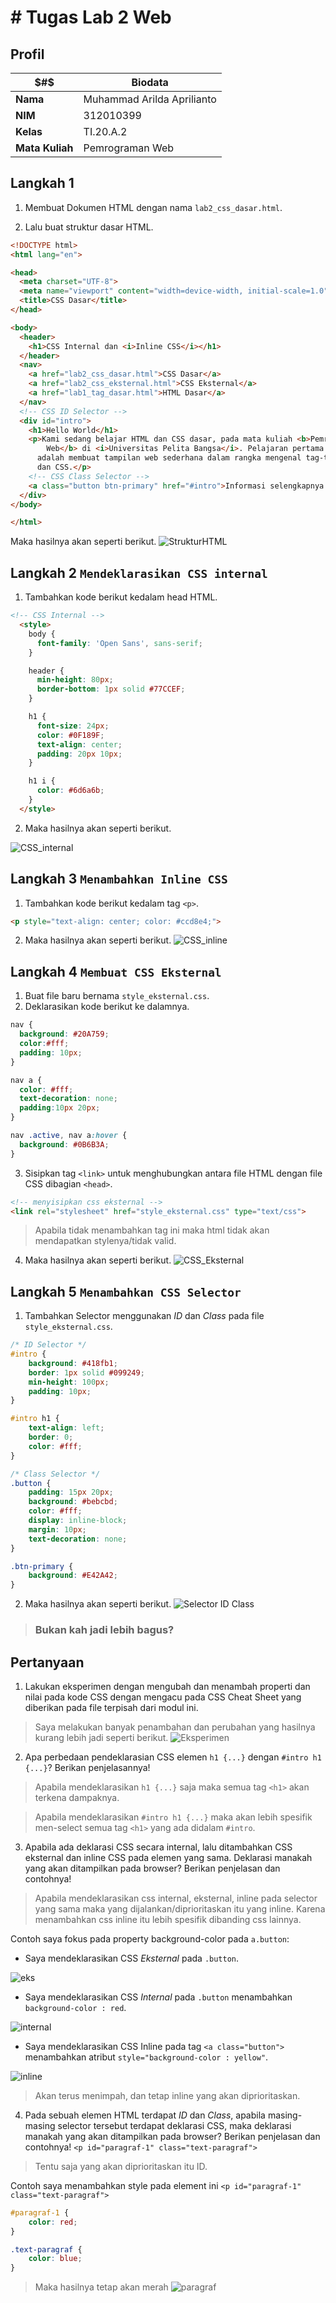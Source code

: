 # # Tugas Lab 2 Web
## Profil
| $#$ | Biodata |
| -------- | --- |
| **Nama** | Muhammad Arilda Aprilianto |
| **NIM** | 312010399 |
| **Kelas** | TI.20.A.2 |
| **Mata Kuliah** | Pemrograman Web |

## Langkah 1
1. Membuat Dokumen HTML dengan nama `lab2_css_dasar.html`.

2. Lalu buat struktur dasar HTML.
```html
<!DOCTYPE html>
<html lang="en">

<head>
  <meta charset="UTF-8">
  <meta name="viewport" content="width=device-width, initial-scale=1.0">
  <title>CSS Dasar</title>
</head>

<body>
  <header>
    <h1>CSS Internal dan <i>Inline CSS</i></h1>
  </header>
  <nav>
    <a href="lab2_css_dasar.html">CSS Dasar</a>
    <a href="lab2_css_eksternal.html">CSS Eksternal</a>
    <a href="lab1_tag_dasar.html">HTML Dasar</a>
  </nav>
  <!-- CSS ID Selector -->
  <div id="intro">
    <h1>Hello World</h1>
    <p>Kami sedang belajar HTML dan CSS dasar, pada mata kuliah <b>Pemrograman
        Web</b> di <i>Universitas Pelita Bangsa</i>. Pelajaran pertama yang kami dapat
      adalah membuat tampilan web sederhana dalam rangka mengenal tag-tag dasar HTML
      dan CSS.</p>
    <!-- CSS Class Selector -->
    <a class="button btn-primary" href="#intro">Informasi selengkapnya.</a>
  </div>
</body>

</html>
```

Maka hasilnya akan seperti berikut.
![StrukturHTML](Pict/Struktur_html.png)

## Langkah 2 `Mendeklarasikan CSS internal`
1. Tambahkan kode berikut kedalam head HTML.

```html
<!-- CSS Internal -->
  <style>
    body {
      font-family: 'Open Sans', sans-serif;
    }

    header {
      min-height: 80px;
      border-bottom: 1px solid #77CCEF;
    }

    h1 {
      font-size: 24px;
      color: #0F189F;
      text-align: center;
      padding: 20px 10px;
    }

    h1 i {
      color: #6d6a6b;
    }
  </style>
```

2. Maka hasilnya akan seperti berikut.

![CSS_internal](Pict/css_internal.png)

## Langkah 3 `Menambahkan Inline CSS`
1. Tambahkan kode berikut kedalam tag `<p>`.
```html
<p style="text-align: center; color: #ccd8e4;">
```

2. Maka hasilnya akan seperti berikut.
![CSS_inline](Pict/css_inline.png)

## Langkah 4 `Membuat CSS Eksternal`
1. Buat file baru bernama `style_eksternal.css`.
2. Deklarasikan kode berikut ke dalamnya.
```css
nav {
  background: #20A759;
  color:#fff;
  padding: 10px;
}

nav a {
  color: #fff;
  text-decoration: none;
  padding:10px 20px;
}

nav .active, nav a:hover {
  background: #0B6B3A;
}
```

3. Sisipkan tag `<link>` untuk menghubungkan antara file HTML dengan file CSS dibagian `<head>`.

```html
<!-- menyisipkan css eksternal -->
<link rel="stylesheet" href="style_eksternal.css" type="text/css">
```
> Apabila tidak menambahkan tag ini maka html tidak akan mendapatkan stylenya/tidak valid.
4. Maka hasilnya akan seperti berikut.
![CSS_Eksternal](Pict/css_eksternal.png)

## Langkah 5 `Menambahkan CSS Selector`
1. Tambahkan Selector menggunakan _ID_ dan _Class_ pada file `style_eksternal.css`.
```css
/* ID Selector */
#intro {
    background: #418fb1;
    border: 1px solid #099249;
    min-height: 100px;
    padding: 10px;
}

#intro h1 {
    text-align: left;
    border: 0;
    color: #fff;
}

/* Class Selector */
.button {
    padding: 15px 20px;
    background: #bebcbd;
    color: #fff;
    display: inline-block;
    margin: 10px;
    text-decoration: none;
}

.btn-primary {
    background: #E42A42;
}
```

2. Maka hasilnya akan seperti berikut.
![Selector ID Class](Pict/css_selectorID.png)

> ### Bukan kah jadi lebih bagus?

## Pertanyaan
1. Lakukan eksperimen dengan mengubah dan menambah properti dan nilai pada kode CSS dengan mengacu pada CSS Cheat Sheet yang diberikan pada file terpisah dari modul ini.

> Saya melakukan banyak penambahan dan perubahan yang hasilnya kurang lebih jadi seperti berikut.
![Eksperimen](Pict/eksperiment.png)

2. Apa perbedaan pendeklarasian CSS elemen `h1 {...}` dengan `#intro h1 {...}`? Berikan penjelasannya!

> Apabila mendeklarasikan `h1 {...}` saja maka semua tag `<h1>` akan terkena dampaknya.

> Apabila mendeklarasikan `#intro h1 {...}` maka akan lebih spesifik men-select semua tag `<h1>` yang ada didalam `#intro`.

3. Apabila ada deklarasi CSS secara internal, lalu ditambahkan CSS eksternal dan inline CSS pada elemen yang sama. Deklarasi manakah yang akan ditampilkan pada browser? Berikan penjelasan dan contohnya!

> Apabila mendeklarasikan css internal, eksternal, inline pada selector yang sama maka yang dijalankan/diprioritaskan itu yang inline. Karena menambahkan css inline itu lebih spesifik dibanding css lainnya.

Contoh saya fokus pada property background-color pada `a.button`:
* Saya mendeklarasikan CSS _Eksternal_ pada `.button`.

![eks](Pict/eksternal.png)

* Saya mendeklarasikan CSS _Internal_ pada `.button` menambahkan `background-color : red`.

![internal](Pict/internal.png)

* Saya mendeklarasikan CSS Inline pada tag `<a class="button">` menambahkan atribut `style="background-color : yellow"`.

![inline](Pict/inline.png)

> Akan terus menimpah, dan tetap inline yang akan diprioritaskan.

4. Pada sebuah elemen HTML terdapat _ID_ dan _Class_, apabila masing-masing selector tersebut terdapat deklarasi CSS, maka deklarasi manakah yang akan ditampilkan pada browser? Berikan penjelasan dan contohnya! `<p id="paragraf-1" class="text-paragraf">`

> Tentu saja yang akan diprioritaskan itu ID. 

Contoh saya menambahkan style pada element ini `<p id="paragraf-1" class="text-paragraf">`
```css
#paragraf-1 {
    color: red;
}

.text-paragraf {
    color: blue;
}
```

> Maka hasilnya tetap akan merah
![paragraf](Pict/paragraf.png)
